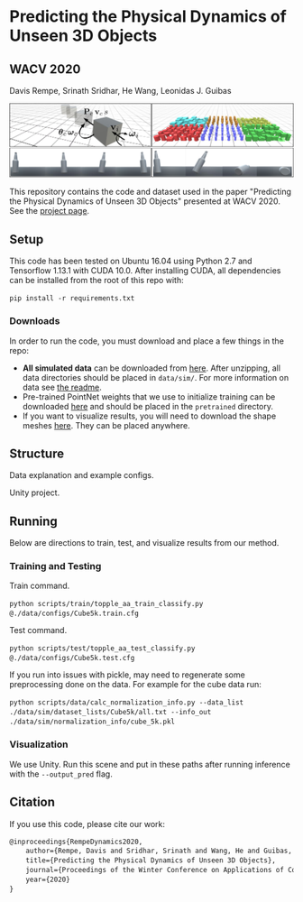 # Predicting the Physical Dynamics of Unseen 3D Objects

## WACV 2020

Davis Rempe, Srinath Sridhar, He Wang, Leonidas J. Guibas

![Teaser](dynamics.png)

This repository contains the code and dataset used in the paper "Predicting the Physical Dynamics of Unseen 3D Objects" presented at WACV 2020. See the [project page](https://geometry.stanford.edu/projects/learningdynamicsWACV2020/).

## Setup
This code has been tested on Ubuntu 16.04 using Python 2.7 and Tensorflow 1.13.1 with CUDA 10.0. After installing CUDA, all dependencies can be installed from the root of this repo with:

`pip install -r requirements.txt`

### Downloads
In order to run the code, you must download and place a few things in the repo:
* **All simulated data** can be downloaded from [here](https://drive.google.com/open?id=197JIPbeJFtNzG75SDnUeWf6euiXdRojt). After unzipping, all data directories should be placed in `data/sim/`. For more information on data see [the readme](data).
* Pre-trained PointNet weights that we use to initialize training can be downloaded [here](https://drive.google.com/file/d/1R8EK4EMlEGM6hMn5U9v17mheP52mTzeD/view?usp=sharing) and should be placed in the `pretrained` directory. 
* If you want to visualize results, you will need to download the shape meshes [here](https://drive.google.com/open?id=1YWrgi6Uw7G0jqVu36BvJETjWcXGe0DaM). They can be placed anywhere.

## Structure
Data explanation and example configs.

Unity project.

## Running
Below are directions to train, test, and visualize results from our method.

### Training and Testing
Train command.

`python scripts/train/topple_aa_train_classify.py @./data/configs/Cube5k.train.cfg`

Test command.

`python scripts/test/topple_aa_test_classify.py @./data/configs/Cube5k.test.cfg`

If you run into issues with pickle, may need to regenerate some preprocessing done on the data. For example for the cube data run:

`python scripts/data/calc_normalization_info.py --data_list ./data/sim/dataset_lists/Cube5k/all.txt --info_out ./data/sim/normalization_info/cube_5k.pkl`

### Visualization
We use Unity. Run this scene and put in these paths after running inference with the `--output_pred` flag.

## Citation

If you use this code, please cite our work:
```latex
@inproceedings{RempeDynamics2020,
	author={Rempe, Davis and Sridhar, Srinath and Wang, He and Guibas, Leonidas J.},
	title={Predicting the Physical Dynamics of Unseen 3D Objects},
	journal={Proceedings of the Winter Conference on Applications of Computer Vision (WACV)},
	year={2020}
}
```
